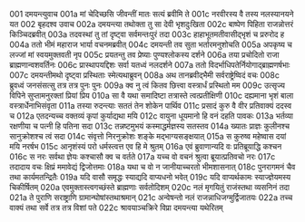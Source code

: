 001	दमयन्त्युवाच
001a	मां चेदिच्छसि जीवन्तीं मातः सत्यं ब्रवीमि ते
001c	नरवीरस्य वै तस्य नलस्यानयने यत
002	बृहदश्व उवाच
002a	दमयन्त्या तथोक्ता तु सा देवी भृशदुःखिता
002c	बाष्पेण पिहिता राजन्नोत्तरं किञ्चिदब्रवीत्
003a	तदवस्थां तु तां दृष्ट्वा सर्वमन्तःपुरं तदा
003c	हाहाभूतमतीवासीद्भृशं च प्ररुरोद ह
004a	ततो भीमं महाराज भार्या वचनमब्रवीत्
004c	दमयन्ती तव सुता भर्तारमनुशोचति
005a	अपकृष्य च लज्जां मां स्वयमुक्तवती नृप
005c	प्रयतन्तु तव प्रेष्याः पुण्यश्लोकस्य दर्शने
006a	तया प्रचोदितो राजा ब्राह्मणान्वशवर्तिनः
006c	प्रास्थापयद्दिशः सर्वा यतध्वं नलदर्शने
007a	ततो विदर्भाधिपतेर्नियोगाद्ब्राह्मणर्षभाः
007c	दमयन्तीमथो दृष्ट्वा प्रस्थिताः स्मेत्यथाब्रुवन्
008a	अथ तानब्रवीद्भैमी सर्वराष्ट्रेष्विदं वचः
008c	ब्रुवध्वं जनसंसत्सु तत्र तत्र पुनः पुनः
009a	क्व नु त्वं कितव छित्त्वा वस्त्रार्धं प्रस्थितो मम
009c	उत्सृज्य विपिने सुप्तामनुरक्तां प्रियां प्रिय
010a	सा वै यथा समादिष्टा तत्रास्ते त्वत्प्रतीक्षिणी
010c	दह्यमाना भृशं बाला वस्त्रार्धेनाभिसंवृता
011a	तस्या रुदन्त्याः सततं तेन शोकेन पार्थिव
011c	प्रसादं कुरु वै वीर प्रतिवाक्यं ददस्व च
012a	एतदन्यच्च वक्तव्यं कृपां कुर्याद्यथा मयि
012c	वायुना धूयमानो हि वनं दहति पावकः
013a	भर्तव्या रक्षणीया च पत्नी हि पतिना सदा
013c	तन्नष्टमुभयं कस्माद्धर्मज्ञस्य सतस्तव
014a	ख्यातः प्राज्ञः कुलीनश्च सानुक्रोशश्च त्वं सदा
014c	संवृत्तो निरनुक्रोशः शङ्के मद्भाग्यसङ्क्षयात्
015a	स कुरुष्व महेष्वास दयां मयि नरर्षभ
015c	आनृशंस्यं परो धर्मस्त्वत्त एव हि मे श्रुतम्
016a	एवं ब्रुवाणान्यदि वः प्रतिब्रूयाद्धि कश्चन
016c	स नरः सर्वथा ज्ञेयः कश्चासौ क्व च वर्तते
017a	यच्च वो वचनं श्रुत्वा ब्रूयात्प्रतिवचो नरः
017c	तदादाय वचः क्षिप्रं ममावेद्यं द्विजोत्तमाः
018a	यथा च वो न जानीयाच्चरतो भीमशासनात्
018c	पुनरागमनं चैव तथा कार्यमतन्द्रितैः
019a	यदि वासौ समृद्धः स्याद्यदि वाप्यधनो भवेत्
019c	यदि वाप्यर्थकामः स्याज्ज्ञेयमस्य चिकीर्षितम्
020a	एवमुक्तास्त्वगच्छंस्ते ब्राह्मणाः सर्वतोदिशम्
020c	नलं मृगयितुं राजंस्तथा व्यसनिनं तदा
021a	ते पुराणि सराष्ट्राणि ग्रामान्घोषांस्तथाश्रमान्
021c	अन्वेषन्तो नलं राजन्नाधिजग्मुर्द्विजातयः
022a	तच्च वाक्यं तथा सर्वे तत्र तत्र विशां पते
022c	श्रावयाञ्चक्रिरे विप्रा दमयन्त्या यथेरितम्

